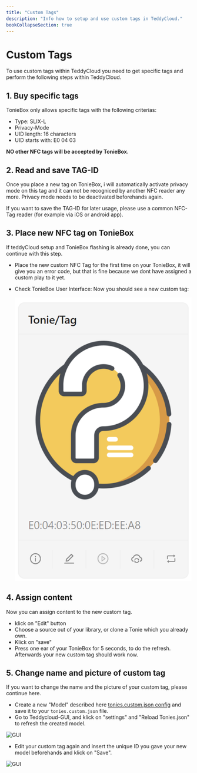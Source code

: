 ```yaml
---
title: "Custom Tags"
description: "Info how to setup and use custom tags in TeddyCloud."
bookCollapseSection: true
---
```

# Custom Tags
To use custom tags within TeddyCloud you need to get specific tags and perform the following steps within TeddyCloud.

## 1. Buy specific tags
TonieBox only allows specific tags with the following criterias:
- Type: SLIX-L
- Privacy-Mode
- UID length: 16 characters
- UID starts with: E0 04 03

**NO other NFC tags will be accepted by TonieBox.**

## 2. Read and save TAG-ID
Once you place a new tag on TonieBox, i will automatically activate privacy mode on this tag and it can not be recogniced by another NFC reader any more. Privacy mode needs to be deactivated beforehands again.

If you want to save the TAG-ID for later usage, please use a common NFC-Tag reader (for example via iOS or android app).

## 3. Place new NFC tag on TonieBox
If teddyCloud setup and TonieBox flashing is already done, you can continue with this step. 

- Place the new custom NFC Tag for the first time on your TonieBox, it will give you an error code, but that is fine because we dont have assigned a custom play to it yet.
- Check TonieBox User Interface: Now you should see a new custom tag:

  ![GUI](/img/tonies-custom-json_empty.png)

## 4. Assign content
Now you can assign content to the new custom tag. 
- klick on "Edit" button
- Choose a source out of your library, or clone a Tonie which you already own.
- Klick on "save"
- Press one ear of your TonieBox for 5 seconds, to do the refresh. Afterwards your new custom tag should work now.

## 5. Change name and picture of custom tag
If you want to change the name and the picture of your custom tag, please continue here.
- Create a new "Model" described here [tonies.custom.json config](../tecdoc/tonies-custom-json.md) and save it to your `tonies.custom.json` file.
- Go to Teddycloud-GUI, and klick on "settings" and "Reload Tonies.json" to refresh the created model.

![GUI](/img/gui-tonies-reload-config.png)

- Edit your custom tag again and insert the unique ID you gave your new model beforehands and klick on "Save".

![GUI](/img/gui-tonies-edit-model.png)


